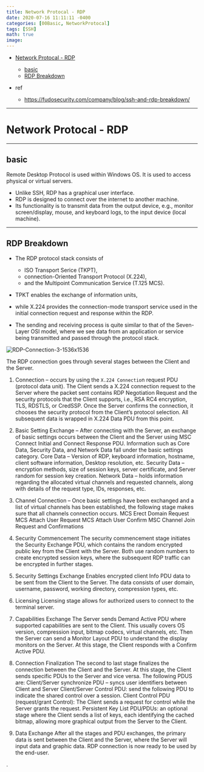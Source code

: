 ```yaml
---
title: Network Protocal - RDP
date: 2020-07-16 11:11:11 -0400
categories: [00Basic, NetworkProtocal]
tags: [SSH]
math: true
image:
---
```


- [Network Protocal - RDP](#network-protocal---rdp)
  - [basic](#basic)
  - [RDP Breakdown](#rdp-breakdown)

- ref
  - https://fudosecurity.com/company/blog/ssh-and-rdp-breakdown/

---

# Network Protocal - RDP

---

## basic


Remote Desktop Protocol is used within Windows OS. It is used to access physical or virtual servers.
- Unlike SSH, RDP has a graphical user interface.
- RDP is designed to connect over the internet to another machine.
- Its functionality is to transmit data from the output device, e.g., monitor screen/display, mouse, and keyboard logs, to the input device (local machine).


---

## RDP Breakdown

- The RDP protocol stack consists of
  - ISO Transport Serice (TKPT),
  - connection-Oriented Transport Protocol (X.224),
  - and the Multipoint Communication Service (T.125 MCS).

- TPKT enables the exchange of information units,
- while X.224 provides the connection-mode transport service used in the initial connection request and response within the RDP.

- The sending and receiving process is quite similar to that of the Seven-Layer OSI model, where we see data from an application or service being transmitted and passed through the protocol stack.

![RDP-Connection-3-1536x1536](https://i.imgur.com/5zTKODg.png)




The RDP connection goes through several stages between the Client and the Server.

1. Connection – occurs by using the `X.224 Connectio`n request PDU (protocol data unit). The Client sends a X.224 connection request to the Server where the packet sent contains RDP Negotiation Request and the security protocols that the Client supports, i.e., RSA RC4 encryption, TLS, RDSTLS, or CredSSP. Once the Server confirms the connection, it chooses the security protocol from the Client’s protocol selection. All subsequent data is wrapped in X.224 Data PDU from this point.

2. Basic Setting Exchange – After connecting with the Server, an exchange of basic settings occurs between the Client and the Server using MSC Connect Initial and Connect Response PDU. Information such as Core Data, Security Data, and Network Data fall under the basic settings category.
Core Data – Version of RDP, keyboard information, hostname, client software information, Desktop resolution, etc.
Security Data – encryption methods, size of session keys, server certificate, and Server random for session key creation.
Network Data – holds information regarding the allocated virtual channels and requested channels, along with details of the request type, IDs, responses, etc.

3. Channel Connection – Once basic settings have been exchanged and a list of virtual channels has been established, the following stage makes sure that all channels connection occurs.
MCS Erect Domain Request
MCS Attach User Request
MCS Attach User Confirm
MSC Channel Join Request and Confirmations

4. Security Commencement
The security commencement stage initiates the Security Exchange PDU, which contains the random encrypted public key from the Client with the Server. Both use random numbers to create encrypted session keys, where the subsequent RDP traffic can be encrypted in further stages.

5. Security Settings Exchange
Enables encrypted client Info PDU data to be sent from the Client to the Server. The data consists of user domain, username, password, working directory, compression types, etc.

6. Licensing
Licensing stage allows for authorized users to connect to the terminal server.

7. Capabilities Exchange
The Server sends Demand Active PDU where supported capabilities are sent to the Client. This usually covers OS version, compression input, bitmap codecs, virtual channels, etc. Then the Server can send a Monitor Layout PDU to understand the display monitors on the Server. At this stage, the Client responds with a Confirm Active PDU.

8. Connection Finalization
The second to last stage finalizes the connection between the Client and the Server. At this stage, the Client sends specific PDUs to the Server and vice versa.
The following PDUS are:
Client/Server synchronize PDU – syncs user identifiers between Client and Server
Client/Server Control PDU: send the following PDU to indicate the shared control over a session.
Client Control PDU (request/grant Control): The Client sends a request for control while the Server grants the request.
Persistent Key List PDU/PDUs: an optional stage where the Client sends a list of keys, each identifying the cached bitmap, allowing more graphical output from the Server to the Client.

9. Data Exchange
After all the stages and PDU exchanges, the primary data is sent between the Client and the Server, where the Server will input data and graphic data. RDP connection is now ready to be used by the end-user.





.
